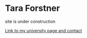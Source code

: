 # Tara Forstner
site is under construction

[Link to my university page and contact](https://www.waterways.ac.nz/tara-forstner-phd)
